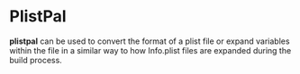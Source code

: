 # PlistPal

**plistpal** can be used to convert the format of a plist file or expand variables within the file in a similar way to how Info.plist files are expanded during the build process.
